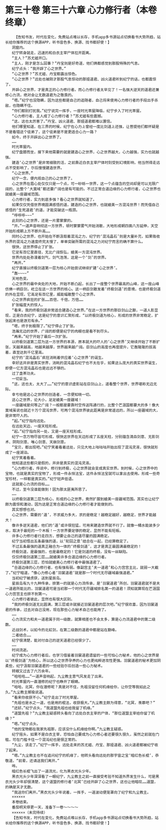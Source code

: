 # 第三十卷 第三十六章 心力修行者（本卷终章）
        【告知书友，时代在变化，免费站点难以长存，手机app多书源站点切换看书大势所趋，站长给你推荐的这个换源APP，听书音色多、换源、找书都好使！】
       洞窟内。
       纪宁转身就走，迅速的和白衣主宰尸体拉开距离。
       “主人？”苏尤姬开口。
       “主人，刚才是怎么回事？”丹宝则是好奇道，他们俩都感觉到那股特殊的气息。
       纪宁点头：“我开辟了心之世界。”
       “心之世界？”苏尤姬、丹宝都露出惊色。
       “心之世界？”远处也被刚才那股气息惊动的那娅道君、凶火道君听到纪宁的话，也都震惊了。
       开辟心之世界，才是真正的心力修行者。而心力修行者太罕见了！一名强大逆天的道君还兼修心力流，绝对会让无数道君为之敬畏的。
       “嗯。”纪宁也没隐瞒，因为这些都是自己的追随者，自己将来使用心力修行者的手段出手杀敌，也隐瞒不住。
       “你们都别打扰我。”纪宁说完一挥手，一座时光草屋降临，纪宁步入了时光草屋。
       “心力修行者，主人成了心力修行者？”苏尤姬有些震撼。
       “这，这也太厉害了。”丹宝、凶火道君、那娅道君都难以置信。
       他们哪里知道，在三界的时候，纪宁在心力上曾经一度比剑道上还强，让菩提他们都怀疑是不是看错这个徒弟了，这个徒弟是不是更适合心力一路？
       如今，终于开辟出心之世界了。
       ……
       时光草屋内。
       纪宁盘膝而坐，接下来他需要的就是建造心之世界，心之世界越大，心力越强，实力也就越强。
       建造‘心之世界’是非常细致的活，之前靠近白衣主宰尸体时刻受到幻境影响，他当然得走远点不受影响了，尔后慢慢建造世界。
       “心之世界。”
       纪宁一念，便内观自己的心之世界了。
       心之世界在眉心处仅仅只是一个点，可一砂砾一世界，这一个点蕴含的空间却是可以无限广阔的，比整个‘大莫域’都还要广阔也是有可能的。不过正常合道边缘的心力修行者，心之世界也就媲美一座疆域范围。
       心力修行者，实力到底多强？看心之世界就知道了。
       如果仅仅凭借世界境圆满感悟的道，建造的心之世界，也就媲美一方混沌世界！而凭借自己感悟的‘生死道君’的道，才能突破这一瓶颈。
       “呼呼呼~~~”
       此刻的心之世界，还是一片雾蒙蒙的。
       “开。”一道声音响彻这一方世界，顿时蒙蒙雾气开始消散，大地形成朝四面八方延伸，天空开始形成朝上方不断升高……
       同时心之世界，也开始在不断汲取着混沌之力，纪宁的‘混沌晶石’则是大量补充，如果吸收外界的混沌之力速度终究太慢了，单单突破所需的混沌之力对纪宁而言的确不算什么。
       很快，这世界停止了扩张。
       它足有百亿里直径，无比广阔恢弘，媲美一方混沌世界。
       世界内处处弥漫着剑气，剑气浩荡，这是一个‘剑’的世界。
       “再开。”
       纪宁直接以终极剑道第一层为核心开始尝试继续扩建‘心之世界’。
       “轰~~~~”
       天地色变。
       心之世界的最中央处的大地，开始不断凸起，长出了一座整个世界最高的山峰，这一座山峰仿佛一柄巨剑，屹立在这一方世界的核心。这一柄巨剑散发着‘终极剑道’的意境，也是终极剑道的外在显现，它高足有百亿里，威能幅散整个心之世界。
       心之世界疯狂的扩张……百倍，千倍，万倍……
       扩张幅度大的惊人。
       “看来，我的终极剑道非常适合建造心之世界。”在这一方世界的那巨剑山之巅，一道人影显现，正是白衣纪宁，这是纪宁的意识汇聚形成，“以终极剑道为核心，形成的世界非常稳定，扩张起来也是游刃有余。”
       “嗯，终于到极限了。”纪宁停止了扩张。
       浩瀚无边的世界，广阔的即便是纪宁的肉眼也是看不到尽头。
       “再来。”纪宁开始了最后一次扩张。
       以终极剑道第二层为这一方世界的本源，原本就大的吓人的‘心之世界’又继续开始了不断扩张，天越来越高，地越来越厚，世界越来越广阔。巨剑山的高度也再度提升，它轰隆隆的拔高着，直至达到千亿里高。
       纪宁的‘混沌晶石’疯狂消耗着供应着‘心之世界’的诞生。
       幸好这并非是真实世界，消耗的混沌晶石纪宁也不太在乎，如果这么庞大的真实世界诞生，即便一亿方混沌晶石也是远远不够的。
       过了盏茶功夫。
       一切妥当。
       “这，这也太，太大了……”纪宁的意识虚影站在巨剑山上，遥看整个世界，世界堪称无边无际。
       幸亏他是这心之世界的创造者，一念便知晓一切。
       这心之世界，论大小，足足媲美一座疆域！
       一座疆域是何等之广阔？一般都是要靠时空传送阵通行的，比整个芒涯国都要大的多！像大莫域虽说也就近十万个混沌世界，可两个混沌世界彼此距离是非常遥远的，所以一座疆域的大，是非常吓人的。
       “起。”纪宁指向远处。
       在远处天边，一座天柱形成。
       “起。”纪宁指向另一处，又是一座天柱形成。
       纪宁一念万物尽皆可形成，很快这世界在天边形成了五座天柱，分别蕴含滴血剑意、无影剑术、阴阳剑意、唯心剑意、天崩剑意。
       “宝贝，都出现吧。”纪宁笑着看着远处，只见大地上咕咕咕开始出现了混沌灵液，很快就形成了一座湖泊。
       纪宁笑着看着。
       他知道这些都只是假的，并非是真实的混沌灵液。
       “心力修行者，传说中，修行到终极，心之世界就会变成真实世界。到时候，心之世界中的宝物，也就是真实的宝物了，形成一件永恒法宝，这件永恒法宝就可以拿出去使用。形成一些奇宝珍材，一样都是真实的。”纪宁轻声低语。
       这就是心力流的目标……
       不过，至今没谁能做到！因为那太匪夷所思了。
       ……
       以终极剑道第二层为核心，形成的心之世界，竟然扩展到媲美一座疆域范围。其实也让纪宁颇为震惊和激动，因为这是正常合道边缘的心力修行者才能做到的。
       其实想想也对。
       心之世界，需要的‘道’，不求威力多大，求的是稳定！越稳定越好，越稳定，世界才能越大！
       像许多逆天道君，他们的‘道’或许很狂猛，可用来建造世界就不行了。就像一桶水能装多少水，取决于最短的一个木板！一方世界要足够的稳定，显然不能有短板。
       许多心力修行者行走四方，想要让自己的道尽量的圆满稳定。
       纪宁当初悟出五条最强的道，以‘轮回之意’结合在一起，已经算稳定了。
       不过五条最强的道真正融合为一体的‘终极剑道’，这才是真正最圆满最稳定的！
       终极剑道，是最强的，也是最稳定的！它是剑道的终极，没有一丝缺陷。
       仅仅终极剑道第二层……就媲美许多合道边缘的心力修行者。
       终极剑道第三层，恐怕就媲美心力修行者中最强道君了。
       “合道边缘的心力修行者，也有强有弱。像副宫主‘夫一道君’和心力宫宫主比，就弱一大截了。”纪宁暗道，“像心力修心者‘羽裳道君’就是那一个时代无尽疆域最强道君。”
       当初纪宁被虏获，送到星辰岛。
       星辰岛有九十九种传承，排第一的就是心力流传承，是‘羽裳道君’所创，羽裳道君就不是夫一道君所能比的，羽裳道君可是当初那一个时代无尽疆域排名第一的道君！须知就算现在芒涯国心力宫宫主也排不到第一。
       心力修行者彼此，显然也有很大区别。
       “我的终极剑道无比圆满，第三层或许就接近羽裳道君的层次吧。”纪宁很欢喜，因为羽裳道君的传承，过去对自己没用，现在那些心力秘术自己也能用了。
       ……
       心力流实力和夫一道君属于同一级数，就算相差也不会太多，算是心力流道君中的第二级数。
       近战剑术，以如今的北虹剑，在第二级数的道君中都是站在巅峰。
       二者结合……
       纪宁很清楚，能对付自己的逆天道君已经很少了。
       ……
       时间流逝。
       纪宁成为心力修行者后，也学习借鉴着羽裳道君遗留的一些可怕心力秘术，他的心之世界是以‘终极剑道’为核心，所以这心之世界孕养的心力也更纯粹进攻性更强。羽裳道君的秘术更加阴柔些，纪宁汲取羽裳道君的一些经验尔后创造一些心力秘术。
       转眼又过去了六万余年。
       “哈哈哈……”一道声音响起，九尘教主意气风发走了出来。
       时光草屋内一直潜修的纪宁也睁开了眼睛。
       “哈哈，北冥，你在潜修呢？真是对不住，先祖没留任何机缘给你，让你空等我如此之久。”九尘教主揶揄说道。
       “看来你收获不小。”纪宁走出了时光草屋。
       “先祖也是水之一道，也是用的棍法，收获极大。”九尘教主颇为得意，“北冥，羡慕吧？”
       “还好。”纪宁点头，“我道盟先祖也给我留了机缘。”
       “道盟先祖？”九尘教主疑惑转头看向了远处白衣主宰的尸体，“那位道盟主宰给你留了机缘？”
       “嗯。”纪宁点头。
       “他的宝物都在我家先祖那，应该没什么机缘给你啊。”九尘教主疑惑。
       纪宁摇头，如果不是白衣主宰，恐怕自己要成为心力修心者还要很久很久，虽然之前就在门槛，可在门槛卡住一个混沌纪也是很正常的。
       “九尘，该走了。”纪宁一挥手，远处走来的苏尤姬、丹宝、那娅道君、凶火道君都被纪宁收了起来。
       “嗯。”九尘教主也不在追问纪宁的机缘了，他转头看向远处的那宇宙之宝‘暗红色长棍’，恭敬道，“前辈，还请送我们离开。”
       哗。
       暗红色长棍飞出了一道流光，化为黑衣光头少年。
       黑衣光头少年深深看了一眼纪宁，九尘教主之前一直接受考验不知道外界发生什么，可是黑衣光头少年却很清楚，这个道盟的修行者‘北冥’已经开辟了心之世界，这也让他暗叹……道盟，的确是天才无数。
       “我送你们离开。”黑衣光头少年说着，一挥手，一道波动便笼罩向了纪宁和九尘教主。
       ××××××
       本卷结束。
       番茄明天停更一天，准备下一卷～～～～
       ××××××（未完待续）
       【告知书友，时代在变化，免费站点难以长存，手机app多书源站点切换看书大势所趋，站长给你推荐的这个换源APP，听书音色多、换源、找书都好使！】